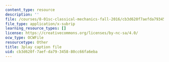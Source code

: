```yaml
---
content_type: resource
description: ''
file: /courses/8-01sc-classical-mechanics-fall-2016/cb3d620f7aefda79345880cc66fa6eba_ThP6wQkf5ec.srt
file_type: application/x-subrip
learning_resource_types: []
license: https://creativecommons.org/licenses/by-nc-sa/4.0/
ocw_type: OCWFile
resourcetype: Other
title: 3play caption file
uid: cb3d620f-7aef-da79-3458-80cc66fa6eba
---
```

